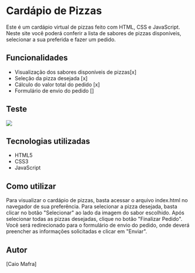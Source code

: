 
  

# Cardápio de Pizzas

Este é um cardápio virtual de pizzas feito com HTML, CSS e JavaScript. Neste site você poderá conferir a lista de sabores de pizzas disponíveis, selecionar a sua preferida e fazer um pedido.

## Funcionalidades

- Visualização dos sabores disponíveis de pizzas[x]
- Seleção da pizza desejada [x]
- Cálculo do valor total do pedido [x]
- Formulário de envio do pedido []


## Teste

<img src="images/Pizzaria.gif"/>

## Tecnologias utilizadas

- HTML5
- CSS3
- JavaScript

## Como utilizar

Para visualizar o cardápio de pizzas, basta acessar o arquivo index.html no navegador de sua preferência. Para selecionar a pizza desejada, basta clicar no botão "Selecionar" ao lado da imagem do sabor escolhido. Após selecionar todas as pizzas desejadas, clique no botão "Finalizar Pedido". Você será redirecionado para o formulário de envio do pedido, onde deverá preencher as informações solicitadas e clicar em "Enviar".

## Autor

[Caio Mafra]








